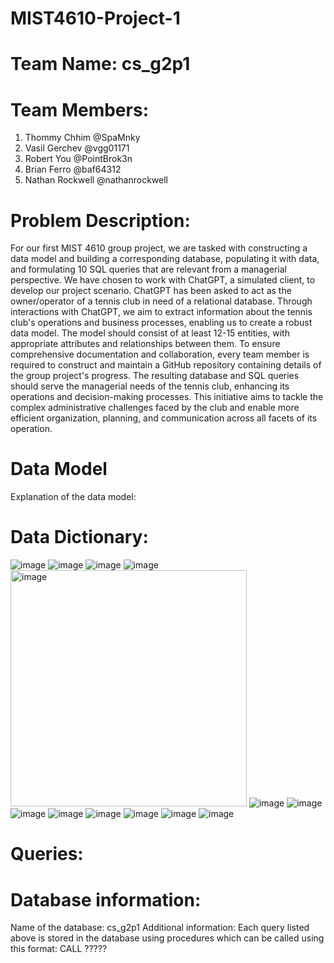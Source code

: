 # MIST4610-Project-1
# Team Name: cs_g2p1
# Team Members:
1. Thommy Chhim @SpaMnky
2. Vasil Gerchev @vgg01171
3. Robert You @PointBrok3n
4. Brian Ferro @baf64312
5. Nathan Rockwell @nathanrockwell
# Problem Description: 
For our first MIST 4610 group project, we are tasked with constructing a data model and building a corresponding database, populating it with data, and formulating 10 SQL queries that are relevant from a managerial perspective. We have chosen to work with ChatGPT, a simulated client, to develop our project scenario. ChatGPT has been asked to act as the owner/operator of a tennis club in need of a relational database. Through interactions with ChatGPT, we aim to extract information about the tennis club's operations and business processes, enabling us to create a robust data model. The model should consist of at least 12-15 entities, with appropriate attributes and relationships between them. To ensure comprehensive documentation and collaboration, every team member is required to construct and maintain a GitHub repository containing details of the group project's progress. The resulting database and SQL queries should serve the managerial needs of the tennis club, enhancing its operations and decision-making processes. This initiative aims to tackle the complex administrative challenges faced by the club and enable more efficient organization, planning, and communication across all facets of its operation.
# Data Model
Explanation of the data model: 

# Data Dictionary: 

![image](https://github.com/SpaMnky/2378/assets/131407808/174dc558-335b-4fb2-9215-d9364b8bd028)
![image](https://github.com/SpaMnky/2378/assets/131407808/6e1f9ccc-61d2-41eb-80dd-2668e2ecc278)
![image](https://github.com/SpaMnky/2378/assets/131407808/8725c26c-f2a1-4b02-bfcd-15ece280b17f)
![image](https://github.com/SpaMnky/2378/assets/131407808/f11ed9d7-f78b-4648-af59-c9168b3727fa)
<img width="378" alt="image" src="https://github.com/nathanrockwell/MIST4610-Project-1/assets/148256894/40b2f991-8be9-4635-baea-c224c665146d">
![image](https://github.com/SpaMnky/2378/assets/131407808/6ff564e7-13f1-4cc5-b5d0-6e0539870309)
![image](https://github.com/SpaMnky/2378/assets/131407808/81d4c155-1c26-48f0-81b1-3336054412c2)
![image](https://github.com/SpaMnky/2378/assets/131407808/4de6d646-c4c5-42d2-ad2a-081518280374)
![image](https://github.com/SpaMnky/2378/assets/131407808/6af27ae1-1644-4bce-809b-c4e8f84dc541)
![image](https://github.com/SpaMnky/2378/assets/131407808/39787508-4305-40e4-8c1a-c02346eb1a1e)
![image](https://github.com/SpaMnky/2378/assets/131407808/d30d307e-7385-486d-a820-d29c99749761)
![image](https://github.com/SpaMnky/2378/assets/131407808/f82641bb-2b03-466b-bb87-7df7ba7e3140)
![image](https://github.com/SpaMnky/2378/assets/131407808/3ab32a82-4e3a-4311-bf7d-61f0e2e5a733)

# Queries:

# Database information:
Name of the database: cs_g2p1
Additional information: Each query listed above is stored in the database using procedures which can be called using this format: CALL ?????
